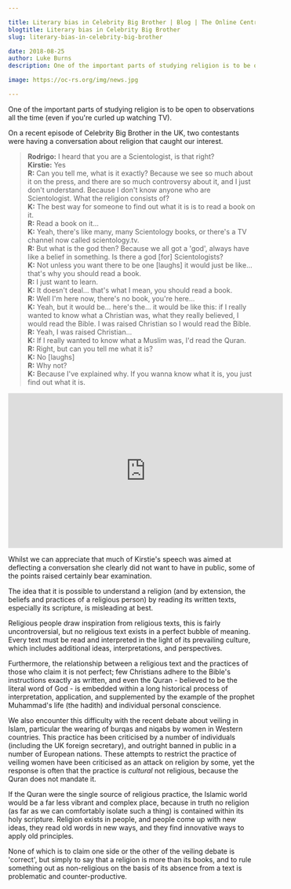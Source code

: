 ```yaml
---

title: Literary bias in Celebrity Big Brother | Blog | The Online Centre for Religious Studies
blogtitle: Literary bias in Celebrity Big Brother
slug: literary-bias-in-celebrity-big-brother

date: 2018-08-25
author: Luke Burns
description: One of the important parts of studying religion is to be open to observations all the time (even if you're curled up watching TV).

image: https://oc-rs.org/img/news.jpg

---
```

One of the important parts of studying religion is to be open to observations all the time (even if you're curled up watching TV).

On a recent episode of Celebrity Big Brother in the UK, two contestants were having a conversation about religion that caught our interest.

>**Rodrigo:** I heard that you are a Scientologist, is that right?<br>
**Kirstie:** Yes<br>
**R:** Can you tell me, what is it exactly? Because we see so much about it on the press, and there are so much controversy about it, and I just don't understand. Because I don't know anyone who are Scientologist. What the religion consists of?<br>
**K:** The best way for someone to find out what it is is to read a book on it.<br>
**R:** Read a book on it...<br>
**K:** Yeah, there's like many, many Scientology books, or there's a TV channel now called scientology.tv.<br>
**R:** But what is the god then? Because we all got a 'god', always have like a belief in something. Is there a god [for] Scientologists?<br>
**K:** Not unless you want there to be one [laughs] it would just be like... that's why you should read a book.<br>
**R:** I just want to learn.<br>
**K:** It doesn't deal... that's what I mean, you should read a book.<br>
**R:** Well I'm here now, there's no book, you're here...<br>
**K:** Yeah, but it would be... here's the... it would be like this: if I really wanted to know what a Christian was, what they really believed, I would read the Bible. I was raised Christian so I would read the Bible.<br>
**R:** Yeah, I was raised Christian...<br>
**K:** If I really wanted to know what a Muslim was, I'd read the Quran.<br>
**R:** Right, but can you tell me what it is?<br>
**K:** No [laughs]<br>
**R:** Why not?<br>
**K:** Because I've explained why. If you wanna know what it is, you just find out what it is.<br>

<iframe width="560" height="315" src="https://www.youtube.com/embed/ZTFueQbe-yo" frameborder="0" allow="autoplay; encrypted-media" allowfullscreen></iframe>

Whilst we can appreciate that much of Kirstie's speech was aimed at deflecting a conversation she clearly did not want to have in public, some of the points raised certainly bear examination.

The idea that it is possible to understand a religion (and by extension, the beliefs and practices of a religious person) by reading its written texts, especially its scripture, is misleading at best.

Religious people draw inspiration from religious texts, this is fairly uncontroversial, but no religious text exists in a perfect bubble of meaning. Every text must be read and interpreted in the light of its prevailing culture, which includes additional ideas, interpretations, and perspectives.

Furthermore, the relationship between a religious text and the practices of those who claim it is not perfect; few Christians adhere to the Bible's instructions exactly as written, and even the Quran - believed to be the literal word of God - is embedded within a long historical process of interpretation, application, and supplemented by the example of the prophet Muhammad's life (the hadith) and individual personal conscience.

We also encounter this difficulty with the recent debate about veiling in Islam, particular the wearing of burqas and niqabs by women in Western countries. This practice has been criticised by a number of individuals (including the UK foreign secretary), and outright banned in public in a number of European nations. These attempts to restrict the practice of veiling women have been criticised as an attack on religion by some, yet the response is often that the practice is <em>cultural </em>not religious, because the Quran does not mandate it.

If the Quran were the single source of religious practice, the Islamic world would be a far less vibrant and complex place, because in truth no religion (as far as we can comfortably isolate such a thing) is contained within its holy scripture. Religion exists in people, and people come up with new ideas, they read old words in new ways, and they find innovative ways to apply old principles.

None of which is to claim one side or the other of the veiling debate is 'correct', but simply to say that a religion is more than its books, and to rule something out as non-religious on the basis of its absence from a text is problematic and counter-productive.